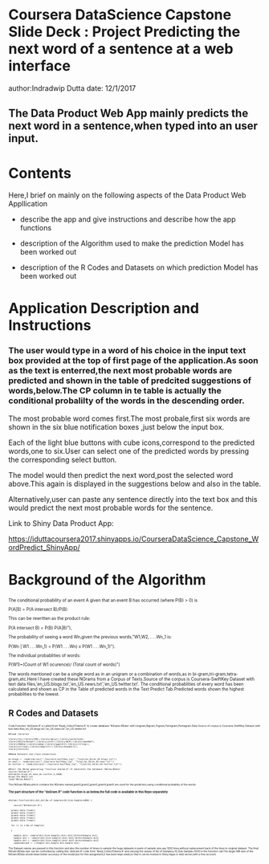 # Coursera DataScience Capstone Slide Deck : Project Predicting the next word of a sentence at a web interface
author:Indradwip Dutta 
date: 12/1/2017
## The Data Product Web App mainly predicts the next word in a sentence,when typed into an user input.

Contents
========================================================
Here,I brief on mainly on the following aspects of the Data Product Web Appllication

- describe the app and give instructions and describe how the app functions

- description of the Algorithm used to make the prediction Model has been worked out

- description of the R Codes and Datasets on which prediction Model has been worked out

Application Description and Instructions
========================================================
### The user would type in a word of his choice in the input text box provided at the top of first page of the application.As soon as the text is enterred,the next most probable  words are predicted and shown in the table of predcited suggestions of words,below.The CP column in te table is actually the conditional probalilty of the words in the descending order.

The most probable word comes first.The most probale,first six words are shown in the six  blue notification boxes ,just below the input box.

Each of the light blue buttons with cube icons,correspond to the predicted words,one to six.User can select one of the predicted words by pressing the corresponding select button.

The model would then predict the next word,post the selected word above.This again is displayed in the suggestions below and also in the table.


Alternatively,user can paste any sentence directly into the text box and this would predict the next most probable words for the sentence.

Link to Shiny Data Product App:

<https://iduttacoursera2017.shinyapps.io/CourseraDataScience_Capstone_WordPredict_ShinyApp/>

Background of the Algorithm
========================================================
<small style="font-size:.6em">
The conditional probability of an event A given that an event B has occurred (where P(B) > 0) is 

P(A|B) = P(A intersect B)/P(B)

This can be rewritten as the product rule:

P(A intersect B) = P(B) P(A|B)"),
            
 The probability of seeing a word Wn,given the previous words,"W1,W2, . . .Wn_1 is:
 
 P(Wn | W1 . . .Wn_1) = P(W1 . . .Wn) x P(W1 . . .Wn_1)").
 
The individual probablities of words:

P(W1)=(Count of W1 ocurence)/ (Total count of words)")


The words mentioned can be a single word as in an unigram  or a combination of words,as in bi-gram,tri-gram,tetra-gram,etc.Here I have created these NGrams from a Corpus of Texts.Source of the corpus is Coursera-SwiftKey Dataset with text data files,'en_US.blogs.txt','en_US.news.txt','en_US.twitter.txt'.
The conditional probablities of every word has been calculated and shown as CP in the Table of predicted words in the Text Predict Tab.Predicted words shown the highest probablities to the lowest.

R Codes and Datasets
========================================================
<small style="font-size:.6em">
Code Function 'dsGrams.R' is called from 'Read_CollectTokens.R' to create database 'NGrams.RData' with Unigram,Bigram,Trigram,Tetragram,Pentagram.Data Source of corpus is Coursera-SwiftKey Dataset with text data files,'en_US.blogs.txt','en_US.news.txt','en_US.twitter.txt'

```{r Read Data Text Files and Call NGram generating function,eval=FALSE,echo=TRUE}
##load libraries

library(tm);library(XML);library(dplyr);library(wordcloud);
library(RColorBrewer);library(caret);library(NLP);library(openNLP);
library(RWeka);library(qdap);library(ggplot2);library(stringi);
library(stringr);library(magrittr);library(SnowballC);
library(textcat)

##Read Datasets and close connections

ds.blogs <- readLines(unz("./Coursera-SwiftKey.zip", "final/en_US/en_US.blogs.txt"))
ds.news <- readLines(unz("./Coursera-SwiftKey.zip", "final/en_US/en_US.news.txt"))
ds.twitter <- readLines(unz("./Coursera-SwiftKey.zip", "final/en_US/en_US.twitter.txt"))

##Call the NGram generating "function dsGram.R".It Generates the database "NGram.RData"
source("dsGram.R")
dsGram(ds.blogs,ds.news,ds.twitter,5,1000) 
#Load the RData set
load("NGram.RData")
```
This NGram.RData,which contains the NGrams named,gram1,gram2,gram3,gram4,gram5 are used for the prediction,using conditional probalility  of the words.

### The part structure of the "dsGram.R" code function is as below,the full code is available in this Repo separately

```{r NGram generating function,eval=FALSE,echo=TRUE}

dsGram<-function(ds1,ds2,ds3,No.of.Samples=10,Size.Sample=1000) {
 
    source("NTokenizer.R") 
  
  gram1<-data.frame()
  gram2<-data.frame()
  gram3<-data.frame()
  gram4<-data.frame()
  gram5<-data.frame()
  
  for (i in 1:No.of.Samples)
    
  {
    
    Sample.ds1<- sample(ds1,Size.Sample);ds1<-ds1[!ds1%in%Sample.ds1]
    Sample.ds2 <- sample(ds2,Size.Sample);ds2<-ds2[!ds2%in%Sample.ds2]
    Sample.ds3 <- sample(ds3,Size.Sample);ds3<-ds3[!ds1%in%Sample.ds3]
    sampCombined <- c(Sample.ds1,Sample.ds2,Sample.ds3) 
```
The Dataset names are passed to this function and also the number of times to sample the huge datasets in parts of sample size,say 1000 lines,without replacement back of the lines to original dataset.
The final NGram.RData size can be controlled by calling this 'dsGram.R' code from 'Read_CollectTokens.R' and varying the values of No.of.Samples=10,Size.Sample=1000 in the function call.The larger MB size of the NGram.RData would mean better accuracy of the model,but for this assignment,it has been kept small,so that it can be hosted in Shiny Apps io web server,with a free account.
